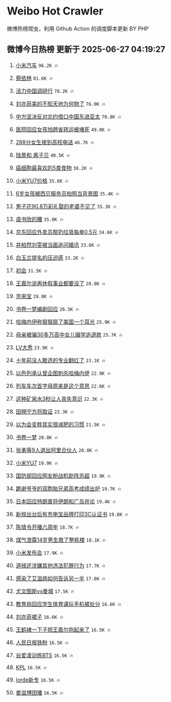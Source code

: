 # Weibo Hot Crawler 



微博热榜爬虫，利用 Github Action 的调度脚本更新 BY PHP 


## 微博今日热榜 更新于 2025-06-27 04:19:27 
1. [小米汽车](https://s.weibo.com/weibo?q=%E5%B0%8F%E7%B1%B3%E6%B1%BD%E8%BD%A6&t=31&band_rank=1&Refer=top) `96.2K 🔥` 

1. [蔡依林](https://s.weibo.com/weibo?q=%E8%94%A1%E4%BE%9D%E6%9E%97&t=31&band_rank=2&Refer=top) `81.6K 🔥` 

1. [活力中国调研行](https://s.weibo.com/weibo?q=%23%E6%B4%BB%E5%8A%9B%E4%B8%AD%E5%9B%BD%E8%B0%83%E7%A0%94%E8%A1%8C%23&t=31&band_rank=3&Refer=top) `78.2K 🔥` 

1. [刘亦菲美的不知天地为何物了](https://s.weibo.com/weibo?q=%23%E5%88%98%E4%BA%A6%E8%8F%B2%E7%BE%8E%E7%9A%84%E4%B8%8D%E7%9F%A5%E5%A4%A9%E5%9C%B0%E4%B8%BA%E4%BD%95%E7%89%A9%E4%BA%86%23&t=31&band_rank=4&Refer=top) `76.0K 🔥` 

1. [中方坚决反对北约借口中国东进亚太](https://s.weibo.com/weibo?q=%23%E4%B8%AD%E6%96%B9%E5%9D%9A%E5%86%B3%E5%8F%8D%E5%AF%B9%E5%8C%97%E7%BA%A6%E5%80%9F%E5%8F%A3%E4%B8%AD%E5%9B%BD%E4%B8%9C%E8%BF%9B%E4%BA%9A%E5%A4%AA%23&t=31&band_rank=5&Refer=top) `70.8K 🔥` 

1. [医院回应女孩怕跨省转运被堵死](https://s.weibo.com/weibo?q=%23%E5%8C%BB%E9%99%A2%E5%9B%9E%E5%BA%94%E5%A5%B3%E5%AD%A9%E6%80%95%E8%B7%A8%E7%9C%81%E8%BD%AC%E8%BF%90%E8%A2%AB%E5%A0%B5%E6%AD%BB%23&t=31&band_rank=6&Refer=top) `49.8K 🔥` 

1. [288分女生接到高校电话](https://s.weibo.com/weibo?q=%23288%E5%88%86%E5%A5%B3%E7%94%9F%E6%8E%A5%E5%88%B0%E9%AB%98%E6%A0%A1%E7%94%B5%E8%AF%9D%23&t=31&band_rank=7&Refer=top) `46.7K 🔥` 

1. [陆景和 酱子贝](https://s.weibo.com/weibo?q=%E9%99%86%E6%99%AF%E5%92%8C%20%E9%85%B1%E5%AD%90%E8%B4%9D&t=31&band_rank=8&Refer=top) `40.5K 🔥` 

1. [癌细胞最喜欢的5类食物](https://s.weibo.com/weibo?q=%23%E7%99%8C%E7%BB%86%E8%83%9E%E6%9C%80%E5%96%9C%E6%AC%A2%E7%9A%845%E7%B1%BB%E9%A3%9F%E7%89%A9%23&t=31&band_rank=9&Refer=top) `38.2K 🔥` 

1. [小米YU7价格](https://s.weibo.com/weibo?q=%E5%B0%8F%E7%B1%B3YU7%E4%BB%B7%E6%A0%BC&t=31&band_rank=10&Refer=top) `35.6K 🔥` 

1. [6岁女孩被西贝服务员拍照当背景图](https://s.weibo.com/weibo?q=%236%E5%B2%81%E5%A5%B3%E5%AD%A9%E8%A2%AB%E8%A5%BF%E8%B4%9D%E6%9C%8D%E5%8A%A1%E5%91%98%E6%8B%8D%E7%85%A7%E5%BD%93%E8%83%8C%E6%99%AF%E5%9B%BE%23&t=31&band_rank=11&Refer=top) `35.4K 🔥` 

1. [男子花90.8万彩礼娶的老婆不见了](https://s.weibo.com/weibo?q=%23%E7%94%B7%E5%AD%90%E8%8A%B190.8%E4%B8%87%E5%BD%A9%E7%A4%BC%E5%A8%B6%E7%9A%84%E8%80%81%E5%A9%86%E4%B8%8D%E8%A7%81%E4%BA%86%23&t=31&band_rank=12&Refer=top) `35.3K 🔥` 

1. [虞书欣的腰](https://s.weibo.com/weibo?q=%E8%99%9E%E4%B9%A6%E6%AC%A3%E7%9A%84%E8%85%B0&t=31&band_rank=13&Refer=top) `35.0K 🔥` 

1. [京东回应外卖员帮扔垃圾每单0.5元](https://s.weibo.com/weibo?q=%23%E4%BA%AC%E4%B8%9C%E5%9B%9E%E5%BA%94%E5%A4%96%E5%8D%96%E5%91%98%E5%B8%AE%E6%89%94%E5%9E%83%E5%9C%BE%E6%AF%8F%E5%8D%950.5%E5%85%83%23&t=31&band_rank=14&Refer=top) `34.6K 🔥` 

1. [井柏然刘雯被当面追问婚讯](https://s.weibo.com/weibo?q=%23%E4%BA%95%E6%9F%8F%E7%84%B6%E5%88%98%E9%9B%AF%E8%A2%AB%E5%BD%93%E9%9D%A2%E8%BF%BD%E9%97%AE%E5%A9%9A%E8%AE%AF%23&t=31&band_rank=15&Refer=top) `33.6K 🔥` 

1. [白玉兰提名的压迫感](https://s.weibo.com/weibo?q=%23%E7%99%BD%E7%8E%89%E5%85%B0%E6%8F%90%E5%90%8D%E7%9A%84%E5%8E%8B%E8%BF%AB%E6%84%9F%23&t=31&band_rank=16&Refer=top) `33.2K 🔥` 

1. [初会](https://s.weibo.com/weibo?q=%E5%88%9D%E4%BC%9A&t=31&band_rank=17&Refer=top) `31.5K 🔥` 

1. [王嘉尔说再休假事业都要没了](https://s.weibo.com/weibo?q=%23%E7%8E%8B%E5%98%89%E5%B0%94%E8%AF%B4%E5%86%8D%E4%BC%91%E5%81%87%E4%BA%8B%E4%B8%9A%E9%83%BD%E8%A6%81%E6%B2%A1%E4%BA%86%23&t=31&band_rank=18&Refer=top) `28.8K 🔥` 

1. [充电宝](https://s.weibo.com/weibo?q=%E5%85%85%E7%94%B5%E5%AE%9D&t=31&band_rank=19&Refer=top) `28.0K 🔥` 

1. [书卷一梦编剧回应](https://s.weibo.com/weibo?q=%23%E4%B9%A6%E5%8D%B7%E4%B8%80%E6%A2%A6%E7%BC%96%E5%89%A7%E5%9B%9E%E5%BA%94%23&t=31&band_rank=20&Refer=top) `26.5K 🔥` 

1. [哈梅内伊称狠狠扇了美国一个耳光](https://s.weibo.com/weibo?q=%23%E5%93%88%E6%A2%85%E5%86%85%E4%BC%8A%E7%A7%B0%E7%8B%A0%E7%8B%A0%E6%89%87%E4%BA%86%E7%BE%8E%E5%9B%BD%E4%B8%80%E4%B8%AA%E8%80%B3%E5%85%89%23&t=31&band_rank=21&Refer=top) `25.9K 🔥` 

1. [母亲被骗30多万高中女儿辍学追退款](https://s.weibo.com/weibo?q=%23%E6%AF%8D%E4%BA%B2%E8%A2%AB%E9%AA%9730%E5%A4%9A%E4%B8%87%E9%AB%98%E4%B8%AD%E5%A5%B3%E5%84%BF%E8%BE%8D%E5%AD%A6%E8%BF%BD%E9%80%80%E6%AC%BE%23&t=31&band_rank=22&Refer=top) `25.7K 🔥` 

1. [LV大秀](https://s.weibo.com/weibo?q=LV%E5%A4%A7%E7%A7%80&t=31&band_rank=23&Refer=top) `23.9K 🔥` 

1. [十年前没人敢选的专业翻红了](https://s.weibo.com/weibo?q=%23%E5%8D%81%E5%B9%B4%E5%89%8D%E6%B2%A1%E4%BA%BA%E6%95%A2%E9%80%89%E7%9A%84%E4%B8%93%E4%B8%9A%E7%BF%BB%E7%BA%A2%E4%BA%86%23&t=31&band_rank=24&Refer=top) `23.1K 🔥` 

1. [以色列承认曾企图刺杀哈梅内伊](https://s.weibo.com/weibo?q=%23%E4%BB%A5%E8%89%B2%E5%88%97%E6%89%BF%E8%AE%A4%E6%9B%BE%E4%BC%81%E5%9B%BE%E5%88%BA%E6%9D%80%E5%93%88%E6%A2%85%E5%86%85%E4%BC%8A%23&t=31&band_rank=25&Refer=top) `22.9K 🔥` 

1. [列车车次首字母原来是这个意思](https://s.weibo.com/weibo?q=%23%E5%88%97%E8%BD%A6%E8%BD%A6%E6%AC%A1%E9%A6%96%E5%AD%97%E6%AF%8D%E5%8E%9F%E6%9D%A5%E6%98%AF%E8%BF%99%E4%B8%AA%E6%84%8F%E6%80%9D%23&t=31&band_rank=26&Refer=top) `22.6K 🔥` 

1. [这种矿泉水3秒让人丧失意识](https://s.weibo.com/weibo?q=%23%E8%BF%99%E7%A7%8D%E7%9F%BF%E6%B3%89%E6%B0%B43%E7%A7%92%E8%AE%A9%E4%BA%BA%E4%B8%A7%E5%A4%B1%E6%84%8F%E8%AF%86%23&t=31&band_rank=27&Refer=top) `22.3K 🔥` 

1. [田栩宁方将取证](https://s.weibo.com/weibo?q=%23%E7%94%B0%E6%A0%A9%E5%AE%81%E6%96%B9%E5%B0%86%E5%8F%96%E8%AF%81%23&t=31&band_rank=28&Refer=top) `22.3K 🔥` 

1. [以为会变胖其实很减肥的习惯](https://s.weibo.com/weibo?q=%23%E4%BB%A5%E4%B8%BA%E4%BC%9A%E5%8F%98%E8%83%96%E5%85%B6%E5%AE%9E%E5%BE%88%E5%87%8F%E8%82%A5%E7%9A%84%E4%B9%A0%E6%83%AF%23&t=31&band_rank=29&Refer=top) `21.5K 🔥` 

1. [书卷一梦](https://s.weibo.com/weibo?q=%E4%B9%A6%E5%8D%B7%E4%B8%80%E6%A2%A6&t=31&band_rank=30&Refer=top) `20.0K 🔥` 

1. [张勇等9人退出阿里合伙人](https://s.weibo.com/weibo?q=%23%E5%BC%A0%E5%8B%87%E7%AD%899%E4%BA%BA%E9%80%80%E5%87%BA%E9%98%BF%E9%87%8C%E5%90%88%E4%BC%99%E4%BA%BA%23&t=31&band_rank=31&Refer=top) `20.0K 🔥` 

1. [小米YU7](https://s.weibo.com/weibo?q=%E5%B0%8F%E7%B1%B3YU7&t=31&band_rank=32&Refer=top) `19.9K 🔥` 

1. [国防部回应网友盼战机助阵苏超](https://s.weibo.com/weibo?q=%23%E5%9B%BD%E9%98%B2%E9%83%A8%E5%9B%9E%E5%BA%94%E7%BD%91%E5%8F%8B%E7%9B%BC%E6%88%98%E6%9C%BA%E5%8A%A9%E9%98%B5%E8%8B%8F%E8%B6%85%23&t=31&band_rank=33&Refer=top) `19.9K 🔥` 

1. [跪谢爷爷的双胞胎兄弟高考成绩出炉](https://s.weibo.com/weibo?q=%23%E8%B7%AA%E8%B0%A2%E7%88%B7%E7%88%B7%E7%9A%84%E5%8F%8C%E8%83%9E%E8%83%8E%E5%85%84%E5%BC%9F%E9%AB%98%E8%80%83%E6%88%90%E7%BB%A9%E5%87%BA%E7%82%89%23&t=31&band_rank=34&Refer=top) `19.7K 🔥` 

1. [日本回应特朗普将伊朗和广岛并论](https://s.weibo.com/weibo?q=%23%E6%97%A5%E6%9C%AC%E5%9B%9E%E5%BA%94%E7%89%B9%E6%9C%97%E6%99%AE%E5%B0%86%E4%BC%8A%E6%9C%97%E5%92%8C%E5%B9%BF%E5%B2%9B%E5%B9%B6%E8%AE%BA%23&t=31&band_rank=35&Refer=top) `19.4K 🔥` 

1. [新规出台后有充电宝品牌打印3C认证书](https://s.weibo.com/weibo?q=%23%E6%96%B0%E8%A7%84%E5%87%BA%E5%8F%B0%E5%90%8E%E6%9C%89%E5%85%85%E7%94%B5%E5%AE%9D%E5%93%81%E7%89%8C%E6%89%93%E5%8D%B03C%E8%AE%A4%E8%AF%81%E4%B9%A6%23&t=31&band_rank=36&Refer=top) `19.0K 🔥` 

1. [陈情令开播六周年](https://s.weibo.com/weibo?q=%23%E9%99%88%E6%83%85%E4%BB%A4%E5%BC%80%E6%92%AD%E5%85%AD%E5%91%A8%E5%B9%B4%23&t=31&band_rank=37&Refer=top) `18.7K 🔥` 

1. [煤气泄露14岁男生救了整栋楼](https://s.weibo.com/weibo?q=%23%E7%85%A4%E6%B0%94%E6%B3%84%E9%9C%B214%E5%B2%81%E7%94%B7%E7%94%9F%E6%95%91%E4%BA%86%E6%95%B4%E6%A0%8B%E6%A5%BC%23&t=31&band_rank=38&Refer=top) `18.1K 🔥` 

1. [小米发布会](https://s.weibo.com/weibo?q=%23%E5%B0%8F%E7%B1%B3%E5%8F%91%E5%B8%83%E4%BC%9A%23&t=31&band_rank=39&Refer=top) `17.9K 🔥` 

1. [道禄还涉嫌其他违法犯罪行为](https://s.weibo.com/weibo?q=%23%E9%81%93%E7%A6%84%E8%BF%98%E6%B6%89%E5%AB%8C%E5%85%B6%E4%BB%96%E8%BF%9D%E6%B3%95%E7%8A%AF%E7%BD%AA%E8%A1%8C%E4%B8%BA%23&t=31&band_rank=40&Refer=top) `17.7K 🔥` 

1. [感染了艾滋病如何告诉另一半](https://s.weibo.com/weibo?q=%23%E6%84%9F%E6%9F%93%E4%BA%86%E8%89%BE%E6%BB%8B%E7%97%85%E5%A6%82%E4%BD%95%E5%91%8A%E8%AF%89%E5%8F%A6%E4%B8%80%E5%8D%8A%23&t=31&band_rank=41&Refer=top) `17.6K 🔥` 

1. [尤文图斯vs曼城](https://s.weibo.com/weibo?q=%23%E5%B0%A4%E6%96%87%E5%9B%BE%E6%96%AFvs%E6%9B%BC%E5%9F%8E%23&t=31&band_rank=42&Refer=top) `17.5K 🔥` 

1. [教育局回应学生体育课玩手机被处分](https://s.weibo.com/weibo?q=%23%E6%95%99%E8%82%B2%E5%B1%80%E5%9B%9E%E5%BA%94%E5%AD%A6%E7%94%9F%E4%BD%93%E8%82%B2%E8%AF%BE%E7%8E%A9%E6%89%8B%E6%9C%BA%E8%A2%AB%E5%A4%84%E5%88%86%23&t=31&band_rank=43&Refer=top) `16.6K 🔥` 

1. [刘亦菲裙子](https://s.weibo.com/weibo?q=%E5%88%98%E4%BA%A6%E8%8F%B2%E8%A3%99%E5%AD%90&t=31&band_rank=44&Refer=top) `16.6K 🔥` 

1. [王鹤棣一下子把王嘉尔抱起来了](https://s.weibo.com/weibo?q=%23%E7%8E%8B%E9%B9%A4%E6%A3%A3%E4%B8%80%E4%B8%8B%E5%AD%90%E6%8A%8A%E7%8E%8B%E5%98%89%E5%B0%94%E6%8A%B1%E8%B5%B7%E6%9D%A5%E4%BA%86%23&t=31&band_rank=45&Refer=top) `16.5K 🔥` 

1. [人民日报铁粉](https://s.weibo.com/weibo?q=%23%E4%BA%BA%E6%B0%91%E6%97%A5%E6%8A%A5%E9%93%81%E7%B2%89%23&t=31&band_rank=46&Refer=top) `16.5K 🔥` 

1. [谷爱凌训练BTS](https://s.weibo.com/weibo?q=%23%E8%B0%B7%E7%88%B1%E5%87%8C%E8%AE%AD%E7%BB%83BTS%23&t=31&band_rank=47&Refer=top) `16.5K 🔥` 

1. [KPL](https://s.weibo.com/weibo?q=KPL&t=31&band_rank=48&Refer=top) `16.5K 🔥` 

1. [lorde新专](https://s.weibo.com/weibo?q=lorde%E6%96%B0%E4%B8%93&t=31&band_rank=49&Refer=top) `16.5K 🔥` 

1. [娄滋博团播](https://s.weibo.com/weibo?q=%23%E5%A8%84%E6%BB%8B%E5%8D%9A%E5%9B%A2%E6%92%AD%23&t=31&band_rank=50&Refer=top) `16.5K 🔥` 

